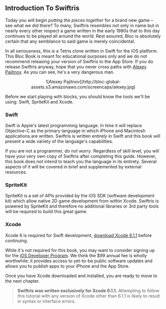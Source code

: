 ## Introduction To Swiftris

Today you will begin *putting the pieces together* for a brand new game – see what we did there? To many, Swiftris resembles not only in name but in nearly every other respect a game written in the early 1980s that to this day continues to be played all around the world. Rest assured, Bloc is absolutely certain that any semblance to said game is merely coincidental.

In all seriousness, this is a Tetris clone written in Swift for the iOS platform. This Bloc Book is meant for educational purposes *only* and we do not recommend releasing your version of Swiftris to the App Store. If you do release Swiftris anyway, hope that you never cross paths with [Alexey Pajitnov](http://en.wikipedia.org/wiki/Alexey_Pajitnov). As you can see, he's a very dangerous man.

<center>![Alexey Pajitnov](http://bloc-global-assets.s3.amazonaws.com/screencaps/alexey.jpg)</center>

Before we start playing with blocks, you should know the tools we'll be using: Swift, SpriteKit and Xcode.

### Swift

Swift is Apple's latest programming language. In time it will replace Objective-C as the primary language in which iPhone and Macintosh applications are written. Swiftris is written entirely in Swift and this book will present a wide variety of the language's capabilities.

If you are not a programmer, *do not worry*. Regardless of skill level, you will have your very own copy of Swiftris after completing this guide. However, this book does not intend to teach you the language in its entirety. Several aspects of it will be covered in brief and supplemented by external resources.

### SpriteKit

SpriteKit is a set of APIs provided by the iOS SDK (software development kit) which allow native 2D game development from within Xcode. Swiftris is powered by SpriteKit and therefore no additional libraries or 3rd party tools will be required to build this great game.

### Xcode

Xcode 6 is required for Swift development, [download Xcode 6.1.1](https://developer.apple.com/xcode/downloads/) before continuing.

While it's not required for this book, you may want to consider signing up for the [iOS Developer Program](https://developer.apple.com/programs/ios/). We think the $99 annual fee is wholly worthwhile: it provides access to yet-to-be public software updates and allows you to publish apps to your iPhone and the App Store.

Once you have Xcode downloaded and installed, you are ready to move to the next chapter.

>**Swiftris was written exclusively for Xcode 6.1.1.** Attempting to follow this tutorial with any version of Xcode other than 6.1.1 is likely to result in syntax or interface errors.
